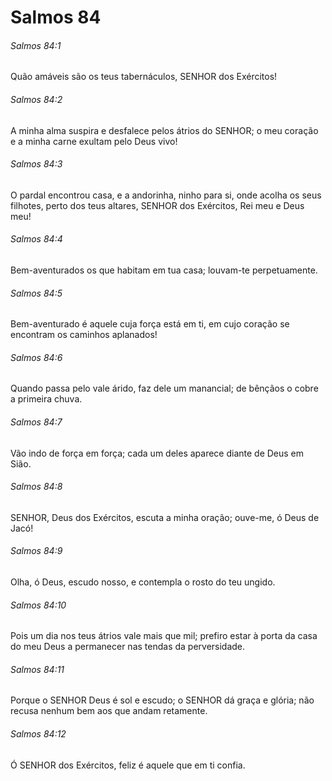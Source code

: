 # Salmos 84

###### Salmos 84:1

Quão amáveis são os teus tabernáculos, SENHOR dos Exércitos!

###### Salmos 84:2

A minha alma suspira e desfalece pelos átrios do SENHOR; o meu coração e a minha carne exultam pelo Deus vivo!

###### Salmos 84:3

O pardal encontrou casa, e a andorinha, ninho para si, onde acolha os seus filhotes, perto dos teus altares, SENHOR dos Exércitos, Rei meu e Deus meu!

###### Salmos 84:4

Bem-aventurados os que habitam em tua casa; louvam-te perpetuamente.

###### Salmos 84:5

Bem-aventurado é aquele cuja força está em ti, em cujo coração se encontram os caminhos aplanados!

###### Salmos 84:6

Quando passa pelo vale árido, faz dele um manancial; de bênçãos o cobre a primeira chuva.

###### Salmos 84:7

Vão indo de força em força; cada um deles aparece diante de Deus em Sião.

###### Salmos 84:8

SENHOR, Deus dos Exércitos, escuta a minha oração; ouve-me, ó Deus de Jacó!

###### Salmos 84:9

Olha, ó Deus, escudo nosso, e contempla o rosto do teu ungido.

###### Salmos 84:10

Pois um dia nos teus átrios vale mais que mil; prefiro estar à porta da casa do meu Deus a permanecer nas tendas da perversidade.

###### Salmos 84:11

Porque o SENHOR Deus é sol e escudo; o SENHOR dá graça e glória; não recusa nenhum bem aos que andam retamente.

###### Salmos 84:12

Ó SENHOR dos Exércitos, feliz é aquele que em ti confia.

